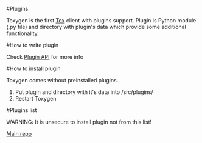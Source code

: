 #Plugins

Toxygen is the first [Tox](https://tox.chat/) client with plugins support. Plugin is Python module (.py file) and directory with plugin's data which provide some additional functionality. 

#How to write plugin

Check [Plugin API](/docs/plugin_api.md) for more info

#How to install plugin

Toxygen comes without preinstalled plugins.

1. Put plugin and directory with it's data into /src/plugins/
2. Restart Toxygen

#Plugins list

WARNING: It is unsecure to install plugin not from this list!

[Main repo](https://github.com/ingvar1995/toxygen_plugins)
